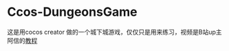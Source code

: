 # Ccos-DungeonsGame
这是用cocos creator 做的一个城下城游戏，仅仅只是用来练习，视频是B站up主 阿信的[教程](https://space.bilibili.com/34380011/channel/detail?cid=110590)

